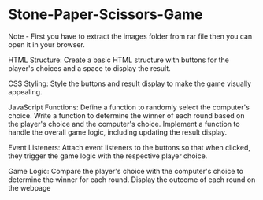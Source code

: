 # Stone-Paper-Scissors-Game

Note - First you have to extract the images folder from rar file then you can open it in your browser.

HTML Structure: Create a basic HTML structure with buttons for the player's choices and a space to display the result.

CSS Styling: Style the buttons and result display to make the game visually appealing.

JavaScript Functions: Define a function to randomly select the computer's choice. Write a function to determine the winner of each round based on the player's choice and the computer's choice. Implement a function to handle the overall game logic, including updating the result display.

Event Listeners: Attach event listeners to the buttons so that when clicked, they trigger the game logic with the respective player choice.

Game Logic: Compare the player's choice with the computer's choice to determine the winner for each round. Display the outcome of each round on the webpage
